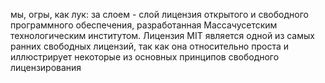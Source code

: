 мы, огры, как лук: за слоем - слой
лицензия открытого и свободного программного обеспечения, разработанная Массачусетским технологическим институтом. Лицензия MIT является одной из самых ранних свободных лицензий, так как она относительно проста и иллюстрирует некоторые из основных принципов свободного лицензирования
